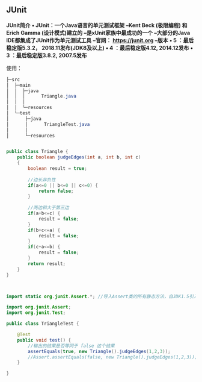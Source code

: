 ## JUnit

**JUnit简介**
**• JUnit：一个Java语言的单元测试框架**
**–Kent Beck (极限编程) 和 Erich Gamma (设计模式)建立的**
**–是xUnit家族中最成功的一个**
**–大部分的Java IDE都集成了JUnit作为单元测试工具**
**–官网： https://junit.org**
**–版本**
**• 5 ：最后稳定版5.3.2， 2018.11发布(JDK8及以上)**
**• 4 ：最后稳定版4.12, 2014.12发布**
**• 3 ：最后稳定版3.8.2, 2007.5发布**



使用：

```java
├─src
│  ├─main
│  │  ├─java
│  │  │      Triangle.java
│  │  │      
│  │  └─resources
│  └─test
│      ├─java
│      │      TriangleTest.java
│      │      
│      └─resources
```

```java

public class Triangle {	
	public boolean judgeEdges(int a, int b, int c)
	{
		boolean result = true;
		
		//边长非负性
		if(a<=0 || b<=0 || c<=0) {
			return false;
		}
		
		//两边和大于第三边
		if(a+b<=c) {
			result = false;
		}
		if(b+c<=a) {
			result = false;
		}
		if(c+a<=b) {
			result = false;
		}
		return result;
	}	
}

```

```java


import static org.junit.Assert.*; //导入Assert类的所有静态方法，自JDK1.5引入

import org.junit.Assert;
import org.junit.Test;

public class TriangleTest {

	@Test
	public void test() {
        //输出的结果是否等同于 false 这个结果
		assertEquals(true, new Triangle().judgeEdges(1,2,3));
		//Assert.assertEquals(false, new Triangle().judgeEdges(1,2,3));
	}

}

```

